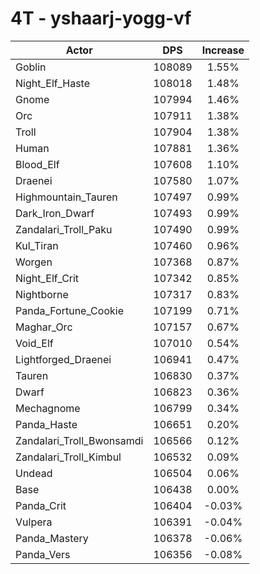 # 4T - yshaarj-yogg-vf
| Actor | DPS | Increase |
|---|:---:|:---:|
|Goblin|108089|1.55%|
|Night_Elf_Haste|108018|1.48%|
|Gnome|107994|1.46%|
|Orc|107911|1.38%|
|Troll|107904|1.38%|
|Human|107881|1.36%|
|Blood_Elf|107608|1.10%|
|Draenei|107580|1.07%|
|Highmountain_Tauren|107497|0.99%|
|Dark_Iron_Dwarf|107493|0.99%|
|Zandalari_Troll_Paku|107490|0.99%|
|Kul_Tiran|107460|0.96%|
|Worgen|107368|0.87%|
|Night_Elf_Crit|107342|0.85%|
|Nightborne|107317|0.83%|
|Panda_Fortune_Cookie|107199|0.71%|
|Maghar_Orc|107157|0.67%|
|Void_Elf|107010|0.54%|
|Lightforged_Draenei|106941|0.47%|
|Tauren|106830|0.37%|
|Dwarf|106823|0.36%|
|Mechagnome|106799|0.34%|
|Panda_Haste|106651|0.20%|
|Zandalari_Troll_Bwonsamdi|106566|0.12%|
|Zandalari_Troll_Kimbul|106532|0.09%|
|Undead|106504|0.06%|
|Base|106438|0.00%|
|Panda_Crit|106404|-0.03%|
|Vulpera|106391|-0.04%|
|Panda_Mastery|106378|-0.06%|
|Panda_Vers|106356|-0.08%|
